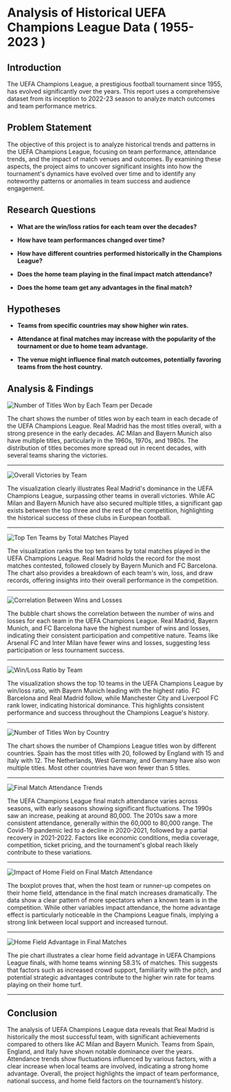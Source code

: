 # Analysis of Historical UEFA Champions League Data ( 1955-2023 )

## Introduction

The UEFA Champions League, a prestigious football tournament since 1955, has evolved significantly over the years. This report uses a comprehensive dataset from its inception to 2022-23 season to analyze match outcomes and team performance metrics.

## Problem Statement

The objective of this project is to analyze historical trends and patterns in the UEFA Champions League, focusing on team performance, attendance trends, and the impact of match venues and outcomes. By examining these aspects, the project aims to uncover significant insights into how the tournament's dynamics have evolved over time and to identify any noteworthy patterns or anomalies in team success and audience engagement.

## Research Questions

- **What are the win/loss ratios for each team over the decades?**
   
- **How have team performances changed over time?**
  
- **How have different countries performed historically in the Champions League?**
  
- **Does the home team playing in the final impact match attendance?**
  
- **Does the home team get any advantages in the final match?**


 

## Hypotheses

- **Teams from specific countries may show higher win rates.**

- **Attendance at final matches may increase with the popularity of the tournament or due to home team advantage.**
  
- **The venue might influence final match outcomes, potentially favoring teams from the host country.**


## Analysis & Findings

![Number of Titles Won by Each Team per Decade](https://github.com/user-attachments/assets/3662f2aa-02d5-4f4a-ac3b-4b0e86c0f214)

The chart shows the number of titles won by each team in each decade of the UEFA Champions League. Real Madrid has the most titles overall, with a strong presence in the early decades. AC Milan and Bayern Munich also have multiple titles, particularly in the 1960s, 1970s, and 1980s. The distribution of titles becomes more spread out in recent decades, with several teams sharing the victories.

---

![Overall Victories by Team](https://github.com/user-attachments/assets/114e4705-d55e-46e2-9ed1-3b1582e9aa7c)

The visualization clearly illustrates Real Madrid's dominance in the UEFA Champions League, surpassing other teams in overall victories. While AC Milan and Bayern Munich have also secured multiple titles, a significant gap exists between the top three and the rest of the competition, highlighting the historical success of these clubs in European football.

---

![Top Ten Teams by Total Matches Played](https://github.com/user-attachments/assets/7f5a7d0e-ec85-425b-b175-4acb324d4548)

The visualization ranks the top ten teams by total matches played in the UEFA Champions League. Real Madrid holds the record for the most matches contested, followed closely by Bayern Munich and FC Barcelona. The chart also provides a breakdown of each team's win, loss, and draw records, offering insights into their overall performance in the competition.

---

![Correlation Between Wins and Losses](https://github.com/user-attachments/assets/4dbddc6f-2485-4412-8489-d0d10a10fb4a)

The bubble chart shows the correlation between the number of wins and losses for each team in the UEFA Champions League. Real Madrid, Bayern Munich, and FC Barcelona have the highest number of wins and losses, indicating their consistent participation and competitive nature. Teams like Arsenal FC and Inter Milan have fewer wins and losses, suggesting less participation or less tournament success.

---

![Win/Loss Ratio by Team](https://github.com/user-attachments/assets/209a4c43-ec49-4084-8de1-feb4cdd03076)

The visualization shows the top 10 teams in the UEFA Champions League by win/loss ratio, with Bayern Munich leading with the highest ratio. FC Barcelona and Real Madrid follow, while Manchester City and Liverpool FC rank lower, indicating historical dominance. This highlights consistent performance and success throughout the Champions League's history.

---

![Number of Titles Won by Country](https://github.com/user-attachments/assets/4bab3f6f-5e46-4e1f-8bd0-9a7c23a9f4d5)

The chart shows the number of Champions League titles won by different countries. Spain has the most titles with 20, followed by England with 15 and Italy with 12. The Netherlands, West Germany, and Germany have also won multiple titles. Most other countries have won fewer than 5 titles.

---

![Final Match Attendance Trends](https://github.com/user-attachments/assets/2ba8c381-e16b-4e70-8b64-1106677b14a4)

The UEFA Champions League final match attendance varies across seasons, with early seasons showing significant fluctuations. The 1990s saw an increase, peaking at around 80,000. The 2010s saw a more consistent attendance, generally within the 60,000 to 80,000 range. The Covid-19 pandemic led to a decline in 2020-2021, followed by a partial recovery in 2021-2022. Factors like economic conditions, media coverage, competition, ticket pricing, and the tournament's global reach likely contribute to these variations.

---

![Impact of Home Field on Final Match Attendance](https://github.com/user-attachments/assets/6559ba67-20cb-49fa-8914-f94f2bbafea8)

The boxplot proves that, when the host team or runner-up competes on their home field, attendance in the final match increases dramatically. The data show a clear pattern of more spectators when a known team is in the competition. While other variables impact attendance, the home advantage effect is particularly noticeable in the Champions League finals, implying a strong link between local support and increased turnout.

---

![Home Field Advantage in Final Matches](https://github.com/user-attachments/assets/7bfbe930-6728-4486-8550-dbc700fa36cc)

The pie chart illustrates a clear home field advantage in UEFA Champions League finals, with home teams winning 58.3% of matches. This suggests that factors such as increased crowd support, familiarity with the pitch, and potential strategic advantages contribute to the higher win rate for teams playing on their home turf.

---

## Conclusion

The analysis of UEFA Champions League data reveals that Real Madrid is historically the most successful team, with significant achievements compared to others like AC Milan and Bayern Munich. Teams from Spain, England, and Italy have shown notable dominance over the years. Attendance trends show fluctuations influenced by various factors, with a clear increase when local teams are involved, indicating a strong home advantage. Overall, the project highlights the impact of team performance, national success, and home field factors on the tournament’s history.

